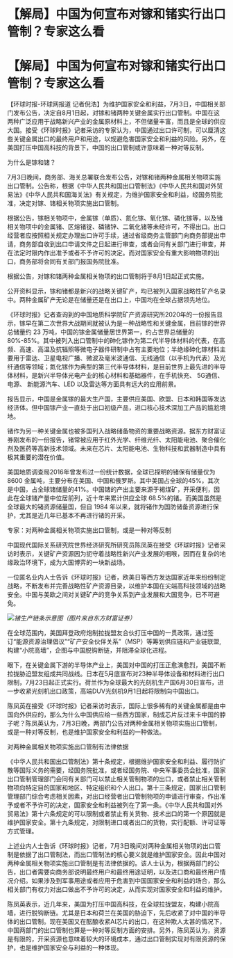 # 【解局】中国为何宣布对镓和锗实行出口管制？专家这么看

# 【解局】中国为何宣布对镓和锗实行出口管制？专家这么看

【环球时报-环球网报道
记者倪浩】为维护国家安全和利益，7月3日，中国相关部门发布公告，决定自8月1日起，对镓和锗两种关键金属实行出口管制。中国在这两种广泛应用于战略新兴产业的金属原材料上，不但储量丰富，而且是全球的供应大国。接受《环球时报》记者采访的专家认为，中国通过出口许可制，可以厘清这些关键金属出口的最终用户和用途，以规避危害国家安全和利益的风险。另外，在美国打压中国高科技的背景下，中国的出口管制或许意味着一种对等反制。

为什么是镓和锗？

7月3日晚间，商务部、海关总署联合发布公告，对镓和锗两种金属相关物项实施出口管制。公告称，根据《中华人民共和国出口管制法》《中华人民共和国对外贸易法》《中华人民共和国海关法》有关规定，为维护国家安全和利益，经国务院批准，决定对镓、锗相关物项实施出口管制。

根据公告，镓相关物项中，金属镓（单质）、氮化镓、氧化镓、磷化镓等，以及锗相关物项中的金属锗、区熔锗锭、磷锗锌、二氧化锗等未经许可，不得出口。出口经营者应按照相关规定办理出口许可手续，通过省级商务主管部门向商务部提出申请，商务部自收到出口申请文件之日起进行审查，或者会同有关部门进行审查，并在法定时限内作出准予或者不予许可的决定。而对国家安全有重大影响物项的出口，商务部将会同有关部门报国务院批准。

根据公告，对镓和锗两种金属相关物项的出口管制将于8月1日起正式实施。

公开资料显示，镓和锗都是新兴的战略关键矿产，均已被列入国家战略性矿产名录中。两种金属矿产无论是在储量还是在出口上，中国均在全球占据领先地位。

《环球时报》记者查询到的中国地质科学院矿产资源研究所2020年的一份报告显示，镓早在第二次世界大战期间就被认为是一种战略性和关键金属，目前镓的世界总储量约
23 万吨，中国的镓金属储量居世界第一，约占世界总储量的
80%-85%。其中被列入出口管制中的砷化镓作为第二代半导体材料的代表，在高频、高速、高温及抗辐照等微电子器件研制中占有主要地位；半绝缘砷化镓材料主要用于雷达、卫星电视广播、微波及毫米波通信、无线通信（以手机为代表）及光纤通信等领域；氮化镓作为典型的第三代半导体材料，是目前世界上最先进的半导体材料，是新兴半导体光电产业的核心材料和基础器件，在手机快充、
5G通信、 电源、 新能源汽车、LED 以及雷达等方面具有远大的应用前景。

报告显示，中国是金属镓的最大生产国，主要供应美国、欧盟、日本和韩国等发达经济体。但中国镓产业一直处于出口初级产品，进口核心技术深加工产品的尴尬境地。

锗作为另一种关键金属也被多国列入战略储备物资的重要战略资源。据东方财富证券刚发布的一份报告，锗常被应用于红外光学、纤维光纤、太阳能电池、聚合催化剂及医药等高新技术领域。未来在芯片、太阳能电池、生物科技和武器制造中具有极其重要的潜在价值。

美国地质调查局2016年曾发布过一份统计数据，全球已探明的锗保有储量仅为 8600
金属吨，主要分布在美国、中国和俄罗斯。其中美国占全球的45%，其次是中国，占全球锗储量的41%。中国锗的产出主要来源于褐煤矿，开采便利，因此在全球锗产量中位居前列，近十年来累计供应全球
68.5%的锗。而美国虽然是全球最大的锗资源储量国，但自 1984 年以来，就将锗作为国防储备资源进行保护，尤其是近几年已基本不再进行锗的开采。

专家：对两种金属相关物项实施出口管制，或是一种对等反制

中国现代国际关系研究院世界经济研究所研究员陈凤英在接受《环球时报》记者采访时表示，关键矿产资源因为扼守着战略性新兴产业发展的咽喉，因而在复杂的地缘政治环境下，成为大国博弈的一块新战场。

一位匿名业内人士告诉《环球时报》记者，欧美日等西方发达国家近年来纷纷制定战略，不断发布并完善战略性矿产资源目录，以维护本国在尖端高科技领域的战略安全。中国与美欧之间对关键矿产的竞争关系到产业发展和大国竞争，已不可避免。

![](https://inews.gtimg.com/om_bt/O53F7d4EVgZUbaG6YA4D6y3Rm_larTl2fqkISU5IChh28AA/1000)_锗生产链条示意图（图片来自东方财富证券）_

在全球范围内，美国拜登政府炮制拉拢盟友合伙打压中国的一贯政策，通过签订“能源资源治理倡议”“矿产安全伙伴关系”（MSP）等筹划供应链和产业链联盟,构建“小院高墙”，企图与中国脱钩断链，并阻滞全球化进程。

眼下，在关键金属下游的半导体产业上，美国对中国的打压正愈演愈烈，美国不断拉拢胁迫盟友组成共同战线。日本在5月底宣布对23种半导体设备和材料进行出口限制，7月23日起正式实行。荷兰作为全球最大的光刻机生产国6月30日宣布，进一步收紧光刻机出口政策，高端DUV光刻机9月1日起将限制向中国出口。

陈凤英在接受《环球时报》记者采访时表示，国际上很多稀有的关键金属都是由中国向外供应的，那么为什么中国供应给一些西方国家，制成芯片反过来卡中国的脖子呢？陈凤英认为，7月3日晚，两部门公告对两种金属相关物项实施出口管制，或是一种对等反制，也是维护国家安全和利益的一种做法。

对两种金属相关物项实施出口管制有法律依据

《中华人民共和国出口管制法》第十条规定，根据维护国家安全和利益、履行防扩散等国际义务的需要，经国务院批准，或者经国务院、中央军事委员会批准，国家出口管制管理部门会同有关部门可以禁止相关管制物项的出口，或者禁止相关管制物项向特定目的国家和地区、特定组织和个人出口。第十三条规定，国家出口管制管理部门综合考虑相关因素，对出口经营者出口管制物项的申请进行审查，作出准予或者不予许可的决定，国家安全和利益被列在了第一条。《中华人民共和国对外贸易法》第十六条规定的可以限制或者禁止有关货物、技术出口的第一个原因就是维护国家安全。第十九条规定，对限制进口或者出口的货物，实行配额、许可证等方式管理。

上述业内人士告诉《环球时报》记者，7月3日晚间对两种金属相关物项的出口管制是依据了出口管制法，而出口管制法的核心要义就是维护国家安全。因此中国对两种金属相关物项实施出口管制是有法律依据的。该人士认为，根据两部门的公告，出口者需要向商务部说明最终用户和最终用途证明，以及进口商和最终用户情况介绍。如果涉及到军事用途或者应用于危害到中国国家安全和利益的场合，那么相关部门有权力对出口做出不予许可的决定，从而实现对国家安全和利益的维护。

陈凤英表示，近几年来，美国为打压中国高科技，在全球拉拢盟友，构建小院高墙，进行脱钩断链。尤其是日本和荷兰在美国的胁迫下，先后收紧了对中国的半导体的出口管制。现在美国又在酝酿收紧AI芯片的出口，在这种欺人太甚的情况下，中国两部门的出口管制也算是一种对等反制方面的安排。另外，陈凤英认为，资源是有限的，开采资源也意味着较大的环境成本，通过出口管制实现对有限资源的保护，也是维护国家安全与利益的一种体现。

